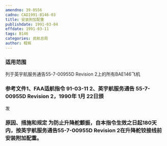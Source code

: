 ```yaml
---
amendno: 39-0556  
cadno: CAD1991-B146-03  
title: 安装附加配重  
publishdate: 1991-03-04  
effdate: 1991-03-11  
tags: B146  
categories: 民航总局  
author: 程辉  
---
```

  
### 适用范围  
列于英宇航服务通告55-7-00955D Revision 2上的所有BAE146飞机  
  
<!--more-->  
### 参考文件1、FAA适航指令 91-03-11 2、英宇航服务通告 55-7-00955D Revision 2，1990年 1月 22日颁  
发  
  
### 原因、措施和规定     为防止升降舵颤振，自本指令生效之日起180天内，按英宇航服务通告55-7-00955D Revision 2在升降舵铰接线前安装附加配重。  

